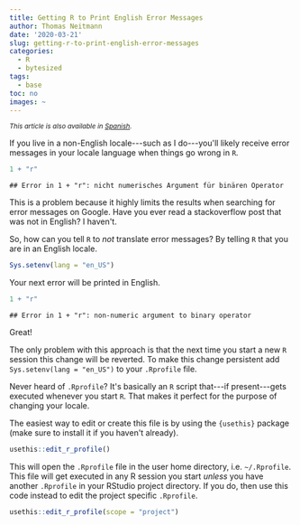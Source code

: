 ```yaml
---
title: Getting R to Print English Error Messages
author: Thomas Neitmann
date: '2020-03-21'
slug: getting-r-to-print-english-error-messages
categories:
  - R
  - bytesized
tags:
  - base
toc: no
images: ~
---
```


*<small>This article is also available in [Spanish](/es/posts/que-r-devuelva-errores-en-ingles).</small>*

If you live in a non-English locale---such as I do---you'll likely receive error messages in your locale language when things go wrong in `R`.


```r
1 + "r"
```

```
## Error in 1 + "r": nicht numerisches Argument für binären Operator
```

This is a problem because it highly limits the results when searching for error messages on Google. Have you ever read a stackoverflow post that was not in English? I haven't.

So, how can you tell `R` to *not* translate error messages? By telling `R` that you are in an English locale.


```r
Sys.setenv(lang = "en_US")
```

Your next error will be printed in English.


```r
1 + "r"
```

```
## Error in 1 + "r": non-numeric argument to binary operator
```

Great!

The only problem with this approach is that the next time you start a new `R` session this change will be reverted. To make this change persistent add `Sys.setenv(lang = "en_US")` to your `.Rprofile` file.

Never heard of `.Rprofile`? It's basically an `R` script that---if present---gets executed whenever you start `R`. That makes it perfect for the purpose of changing your locale.

The easiest way to edit or create this file is by using the `{usethis}` package (make sure to install it if you haven't already).


```r
usethis::edit_r_profile()
```

This will open the `.Rprofile` file in the user home directory, i.e. `~/.Rprofile`. This file will get executed in any R session you start *unless* you have another `.Rprofile` in your RStudio project directory. If you do, then use this code instead to edit the project specific `.Rprofile`.


```r
usethis::edit_r_profile(scope = "project")
```
